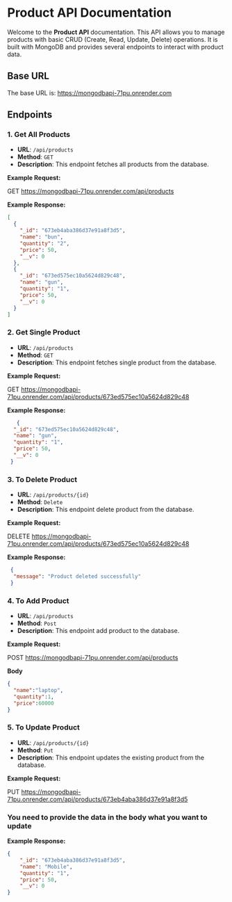 # Product API Documentation

Welcome to the **Product API** documentation. This API allows you to manage products with basic CRUD (Create, Read, Update, Delete) operations. It is built with MongoDB and provides several endpoints to interact with product data.

## Base URL
The base URL is:
https://mongodbapi-71pu.onrender.com
## Endpoints

### 1. **Get All Products**

- **URL**: `/api/products`
- **Method**: `GET`
- **Description**: This endpoint fetches all products from the database.

**Example Request:**

GET https://mongodbapi-71pu.onrender.com/api/products

**Example Response:**

```json
[
  {
    "_id": "673eb4aba386d37e91a8f3d5",
    "name": "bun",
    "quantity": "2",
    "price": 50,
    "__v": 0
  },
  {
    "_id": "673ed575ec10a5624d829c48",
    "name": "gun",
    "quantity": "1",
    "price": 50,
    "__v": 0
  }
]
```

### 2. **Get Single Product**

- **URL**: `/api/products`
- **Method**: `GET`
- **Description**: This endpoint fetches single product from the database.

**Example Request:**

GET https://mongodbapi-71pu.onrender.com/api/products/673ed575ec10a5624d829c48

**Example Response:**

```json
   {
  "_id": "673ed575ec10a5624d829c48",
  "name": "gun",
  "quantity": "1",
  "price": 50,
  "__v": 0
 }

```
### 3. **To Delete Product**

- **URL**: `/api/products/{id}`
- **Method**: `Delete`
- **Description**: This endpoint delete product from the database.

**Example Request:**

DELETE https://mongodbapi-71pu.onrender.com/api/products/673ed575ec10a5624d829c48

**Example Response:**

```json
 {
  "message": "Product deleted successfully"
 }

```

### 4. **To Add Product**

- **URL**: `/api/products`
- **Method**: `Post`
- **Description**: This endpoint add product to the database.

**Example Request:**

POST https://mongodbapi-71pu.onrender.com/api/products

**Body**
```json
{
  "name":"laptop",
  "quantity":1,
  "price":60000
}
```


### 5. **To Update Product**

- **URL**: `/api/products/{id}`
- **Method**: `Put`
- **Description**: This endpoint updates the existing product from the database.

**Example Request:**

PUT https://mongodbapi-71pu.onrender.com/api/products/673eb4aba386d37e91a8f3d5
### You need to provide the data in the body what you want to update
**Example Response:**

```json
{
    "_id": "673eb4aba386d37e91a8f3d5",
    "name": "Mobile",
    "quantity": "1",
    "price": 50,
    "__v": 0
}
```


